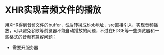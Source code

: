 # XHR实现音频文件的播放
用XHR得到音频文件的buffer，然后转换成blob地址，src直接引入，实现音频播放，可以避免谷歌等浏览器不能自动播放的问题，不过在EDGE等一些浏览器和一些格式的音频有兼容问题；
- 需要开服务器
